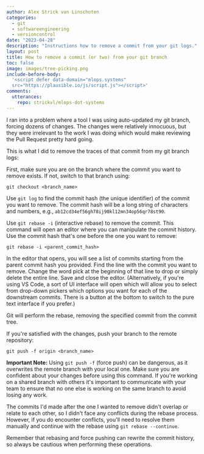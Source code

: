 ```yaml
---
author: Alex Strick van Linschoten
categories:
  - git
  - softwareengineering
  - versioncontrol
date: "2023-04-28"
description: "Instructions how to remove a commit from your git logs."
layout: post
title: How to remove a commit (or two) from your git branch
toc: false
image: images/tree-picking.png
include-before-body:
  '<script defer data-domain="mlops.systems"
  src="https://plausible.io/js/script.js"></script>'
comments:
  utterances:
    repo: strickvl/mlops-dot-systems
---
```


I ran into a problem where a tool I was using auto-updated my git branch,
forcing dozens of changes. The changes were relatively innocuous, but they were
irrelevant to the work I was doing which would make reviewing the Pull Request
pretty hard going.

This is what I did to remove the traces of that commit from my git branch logs:

First, make sure you are on the branch where the commit you want to remove
exists. If not, switch to that branch using:

```shell
git checkout <branch_name>
```

Use `git log` to find the commit hash (the unique identifier) of the commit you
want to remove. The commit hash will be a long string of characters and numbers,
e.g., `ab12cd34ef56gh78ij90kl12mn34op56qr78st90`.

Use `git rebase -i` (interactive rebase) to remove the commit. This command will
open an editor where you can manipulate the commit history. Use the commit hash
that's one before the one you want to remove:

```shell
git rebase -i <parent_commit_hash>
```

In the editor that opens, you will see a list of commits starting from the
parent commit hash you provided. Find the line with the commit you want to
remove. Change the word pick at the beginning of that line to drop or simply
delete the entire line. Save and close the editor. (Alternatively, if you're
using VS Code, a sort of UI interface will open which will allow you to select
from drop-down pickers which options you want for each of the downstream
commits. There is a button at the bottom to switch to the pure text interface if
you prefer.)

Git will perform the rebase, removing the specified commit from the commit tree.

If you're satisfied with the changes, push your branch to the remote repository:

```shell
git push -f origin <branch_name>
```

**Important Note:** Using `git push -f` (force push) can be dangerous, as it
overwrites the remote branch with your local one. Make sure you are confident
about your changes before using this command. If you're working on a shared
branch with others it's important to communicate with your team to ensure that
no one else is working on the same branch to avoid losing any work.

The commits I'd made after the one I wanted to remove didn't overlap or relate
to each other, so I didn't face any conflicts during the rebase process.
However, if you do encounter conflicts, you'll need to resolve them manually and
continue with the rebase using `git rebase --continue`.

Remember that rebasing and force pushing can rewrite the commit history, so
always be cautious when performing these operations.
